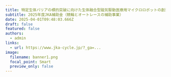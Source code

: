 ```yaml
---
title: 特定生体バリアの標的突破に向けた生体融合型磁気駆動医療用マイクロロボットの創発
subtitle: 2025年度JKA補助金（競輪とオートレースの補助事業）
date: 2025-04-01T09:48:03.666Z
draft: false
featured: false
authors:
  - admin
links:
  - url: https://www.jka-cycle.jp/?_ga=...
image:
  filename: banner1.png
  focal_point: Smart
  preview_only: false
---
```

